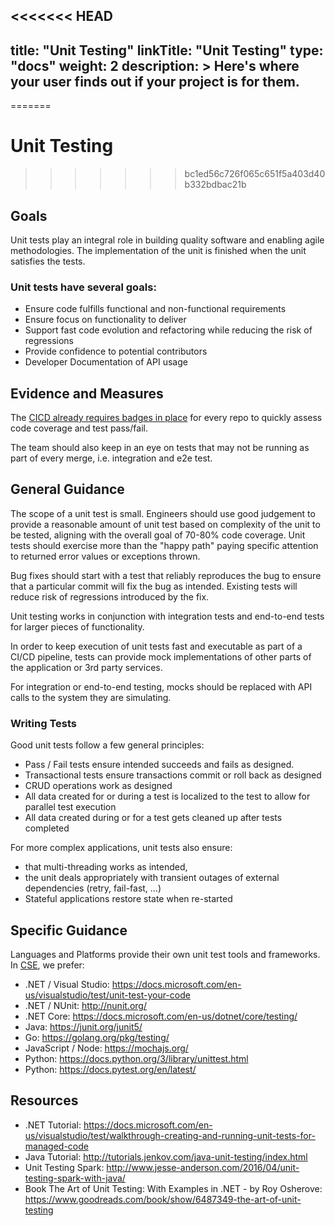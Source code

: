 <<<<<<< HEAD
---
title: "Unit Testing"
linkTitle: "Unit Testing"
type: "docs"
weight: 2
description: >
  Here's where your user finds out if your project is for them.
---

=======
# Unit Testing
>>>>>>> bc1ed56c726f065c651f5a403d40b332bdbac21b

## Goals

Unit tests play an integral role in building quality software and enabling agile methodologies. The implementation of the unit is finished when the unit satisfies the tests.

### Unit tests have several goals:

- Ensure code fulfills functional and non-functional requirements
- Ensure focus on functionality to deliver
- Support fast code evolution and refactoring while reducing the risk of regressions
- Provide confidence to potential contributors
- Developer Documentation of API usage

## Evidence and Measures

The [CICD already requires badges in place](../../continuous-integration/CICD.md) for every repo to quickly assess code coverage and test pass/fail.

The team should also keep in an eye on tests that may not be running as part of every merge, i.e. integration and e2e test.

## General Guidance

The scope of a unit test is small. Engineers should use good judgement to provide a reasonable amount of unit test based on complexity of the unit to be tested, aligning with the overall goal of 70-80% code coverage. Unit tests should exercise more than the "happy path" paying specific attention to returned error values or exceptions thrown.

Bug fixes should start with a test that reliably reproduces the bug to ensure that a particular commit will fix the bug as intended. Existing tests will reduce risk of regressions introduced by the fix.

Unit testing works in conjunction with integration tests and end-to-end tests for larger pieces of functionality.

In order to keep execution of unit tests fast and executable as part of a CI/CD pipeline, tests can provide mock implementations of other parts of the application or 3rd party services.

For integration or end-to-end testing, mocks should be replaced with API calls to the system they are simulating.

### Writing Tests

Good unit tests follow a few general principles:

- Pass / Fail tests ensure intended succeeds and fails as designed.
- Transactional tests ensure transactions commit or roll back as designed
- CRUD operations work as designed
- All data created for or during a test is localized to the test to allow for parallel test execution
- All data created during or for a test gets cleaned up after tests completed

For more complex applications, unit tests also ensure:

- that multi-threading works as intended,
- the unit deals appropriately with transient outages of external dependencies (retry, fail-fast, …)
- Stateful applications restore state when re-started

## Specific Guidance

Languages and Platforms provide their own unit test tools and frameworks. In [CSE](../CSE.md), we prefer:

- .NET / Visual Studio: <https://docs.microsoft.com/en-us/visualstudio/test/unit-test-your-code>
- .NET / NUnit: <http://nunit.org/>
- .NET Core: <https://docs.microsoft.com/en-us/dotnet/core/testing/>
- Java: <https://junit.org/junit5/>
- Go: <https://golang.org/pkg/testing/>
- JavaScript / Node: <https://mochajs.org/>
- Python: <https://docs.python.org/3/library/unittest.html>
- Python: <https://docs.pytest.org/en/latest/>
  
## Resources

- .NET Tutorial: <https://docs.microsoft.com/en-us/visualstudio/test/walkthrough-creating-and-running-unit-tests-for-managed-code>
- Java Tutorial: <http://tutorials.jenkov.com/java-unit-testing/index.html>
- Unit Testing Spark: <http://www.jesse-anderson.com/2016/04/unit-testing-spark-with-java/>
- Book The Art of Unit Testing: With Examples in .NET - by Roy Osherove: <https://www.goodreads.com/book/show/6487349-the-art-of-unit-testing>
